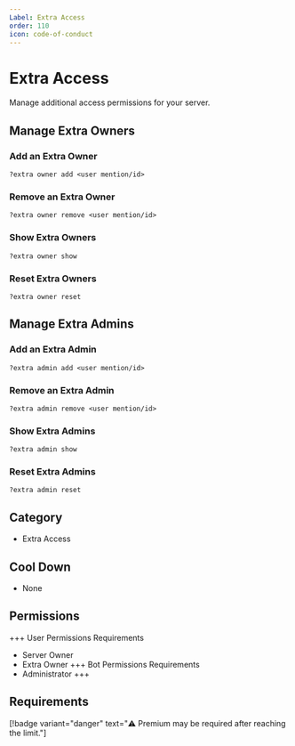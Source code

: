 ```yaml
---
Label: Extra Access
order: 110
icon: code-of-conduct
---
```


# Extra Access

Manage additional access permissions for your server.

## Manage Extra Owners

### Add an Extra Owner

```
?extra owner add <user mention/id>
```

### Remove an Extra Owner

```
?extra owner remove <user mention/id>
```

### Show Extra Owners

```
?extra owner show
```

### Reset Extra Owners

```
?extra owner reset
```

## Manage Extra Admins

### Add an Extra Admin

```
?extra admin add <user mention/id>
```

### Remove an Extra Admin

```
?extra admin remove <user mention/id>
```

### Show Extra Admins

```
?extra admin show
```

### Reset Extra Admins

```
?extra admin reset
```

## Category

- Extra Access

## Cool Down

- None

## Permissions

+++ User Permissions Requirements

- Server Owner
- Extra Owner
  +++ Bot Permissions Requirements
- Administrator
  +++

## Requirements

[!badge variant="danger" text="⚠️ Premium may be required after reaching the limit."]
